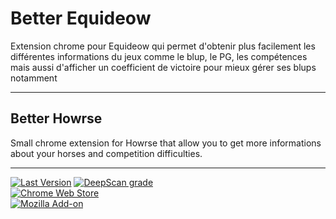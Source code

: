 # Better Equideow

Extension chrome pour Equideow qui permet d'obtenir plus facilement les
différentes informations du jeux comme le blup, le PG, les compétences mais
aussi d'afficher un coefficient de victoire pour mieux gérer ses blups notamment

---

## Better Howrse

Small chrome extension for Howrse that allow you to get more informations about
your horses and competition difficulties.

---
[![Last Version](https://img.shields.io/badge/last%20version-v1.2.6-informational)](#)
[![DeepScan grade](https://deepscan.io/api/teams/17688/projects/21040/branches/592899/badge/grade.svg)](https://deepscan.io/dashboard#view=project&tid=17688&pid=21040&bid=592899)
<br>
[![Chrome Web Store](https://img.shields.io/chrome-web-store/v/gkopbgamdhaolbjalfcbmbjkjcmgffjp)](https://chrome.google.com/webstore/detail/better-equideow/gkopbgamdhaolbjalfcbmbjkjcmgffjp)
<br>
[![Mozilla Add-on](https://img.shields.io/amo/v/better-equideow)](https://addons.mozilla.org/fr/firefox/addon/better-equideow/)
